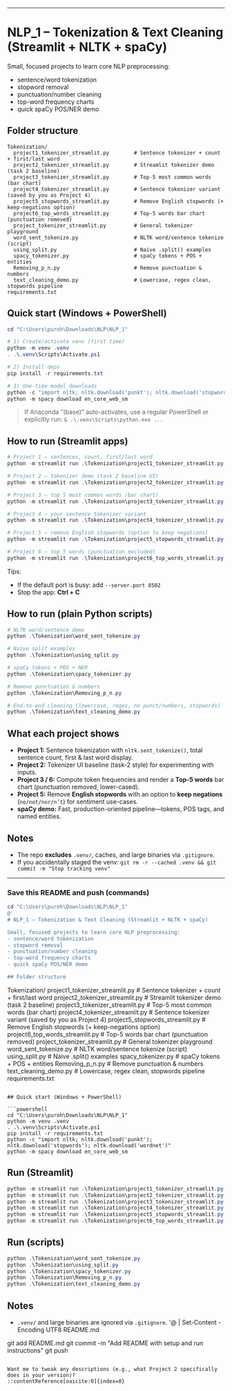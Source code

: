 
---

# NLP\_1 – Tokenization & Text Cleaning (Streamlit + NLTK + spaCy)

Small, focused projects to learn core NLP preprocessing:

* sentence/word tokenization
* stopword removal
* punctuation/number cleaning
* top-word frequency charts
* quick spaCy POS/NER demo

## Folder structure

```
Tokenization/
  project1_tokenizer_streamlit.py        # Sentence tokenizer + count + first/last word
  project2_tokenizer_streamlit.py        # Streamlit tokenizer demo (task 2 baseline)
  project3_tokenizer_streamlit.py        # Top-5 most common words (bar chart)
  project4_tokenizer_streamlit.py        # Sentence tokenizer variant (saved by you as Project 4)
  project5_stopwords_streamlit.py        # Remove English stopwords (+ keep-negations option)
  project6_top_words_streamlit.py        # Top-5 words bar chart (punctuation removed)
  project_tokenizer_streamlit.py         # General tokenizer playground
  word_sent_tokenize.py                  # NLTK word/sentence tokenize (script)
  using_split.py                         # Naive .split() examples
  spacy_tokenizer.py                     # spaCy tokens + POS + entities
  Removing_p_n.py                        # Remove punctuation & numbers
  text_cleaning_demo.py                  # Lowercase, regex clean, stopwords pipeline
requirements.txt
```

## Quick start (Windows + PowerShell)

```powershell
cd "C:\Users\puroh\Downloads\NLP\NLP_1"

# 1) Create/activate venv (first time)
python -m venv .venv
. .\.venv\Scripts\Activate.ps1

# 2) Install deps
pip install -r requirements.txt

# 3) One-time model downloads
python -c "import nltk; nltk.download('punkt'); nltk.download('stopwords'); nltk.download('wordnet')"
python -m spacy download en_core_web_sm
```

> If Anaconda “(base)” auto-activates, use a regular PowerShell or explicitly run:
> `& .\.venv\Scripts\python.exe ...`

## How to run (Streamlit apps)

```powershell
# Project 1 – sentences, count, first/last word
python -m streamlit run .\Tokenization\project1_tokenizer_streamlit.py

# Project 2 – tokenizer demo (task 2 baseline UI)
python -m streamlit run .\Tokenization\project2_tokenizer_streamlit.py

# Project 3 – top 5 most common words (bar chart)
python -m streamlit run .\Tokenization\project3_tokenizer_streamlit.py

# Project 4 – your sentence tokenizer variant
python -m streamlit run .\Tokenization\project4_tokenizer_streamlit.py

# Project 5 – remove English stopwords (option to keep negations)
python -m streamlit run .\Tokenization\project5_stopwords_streamlit.py

# Project 6 – top 5 words (punctuation excluded)
python -m streamlit run .\Tokenization\project6_top_words_streamlit.py
```

Tips:

* If the default port is busy: add `--server.port 8502`
* Stop the app: **Ctrl + C**

## How to run (plain Python scripts)

```powershell
# NLTK word/sentence demo
python .\Tokenization\word_sent_tokenize.py

# Naive split examples
python .\Tokenization\using_split.py

# spaCy tokens + POS + NER
python .\Tokenization\spacy_tokenizer.py

# Remove punctuation & numbers
python .\Tokenization\Removing_p_n.py

# End-to-end cleaning (lowercase, regex, no punct/numbers, stopwords)
python .\Tokenization\text_cleaning_demo.py
```

## What each project shows

* **Project 1:** Sentence tokenization with `nltk.sent_tokenize()`, total sentence count, first & last word display.
* **Project 2:** Tokenizer UI baseline (task-2 style) for experimenting with inputs.
* **Project 3 / 6:** Compute token frequencies and render a **Top-5 words** bar chart (punctuation removed, lower-cased).
* **Project 5:** Remove **English stopwords** with an option to **keep negations** (`no/not/nor/n’t`) for sentiment use-cases.
* **spaCy demo:** Fast, production-oriented pipeline—tokens, POS tags, and named entities.

## Notes

* The repo **excludes** `.venv/`, caches, and large binaries via `.gitignore`.
* If you accidentally staged the venv:
  `git rm -r --cached .venv && git commit -m "Stop tracking venv"`

---

### Save this README and push (commands)

```powershell
cd "C:\Users\puroh\Downloads\NLP\NLP_1"
@'
# NLP_1 – Tokenization & Text Cleaning (Streamlit + NLTK + spaCy)

Small, focused projects to learn core NLP preprocessing:
- sentence/word tokenization
- stopword removal
- punctuation/number cleaning
- top-word frequency charts
- quick spaCy POS/NER demo

## Folder structure
```

Tokenization/
project1\_tokenizer\_streamlit.py        # Sentence tokenizer + count + first/last word
project2\_tokenizer\_streamlit.py        # Streamlit tokenizer demo (task 2 baseline)
project3\_tokenizer\_streamlit.py        # Top-5 most common words (bar chart)
project4\_tokenizer\_streamlit.py        # Sentence tokenizer variant (saved by you as Project 4)
project5\_stopwords\_streamlit.py        # Remove English stopwords (+ keep-negations option)
project6\_top\_words\_streamlit.py        # Top-5 words bar chart (punctuation removed)
project\_tokenizer\_streamlit.py         # General tokenizer playground
word\_sent\_tokenize.py                  # NLTK word/sentence tokenize (script)
using\_split.py                         # Naive .split() examples
spacy\_tokenizer.py                     # spaCy tokens + POS + entities
Removing\_p\_n.py                        # Remove punctuation & numbers
text\_cleaning\_demo.py                  # Lowercase, regex clean, stopwords pipeline
requirements.txt

````

## Quick start (Windows + PowerShell)

```powershell
cd "C:\Users\puroh\Downloads\NLP\NLP_1"
python -m venv .venv
. .\.venv\Scripts\Activate.ps1
pip install -r requirements.txt
python -c "import nltk; nltk.download('punkt'); nltk.download('stopwords'); nltk.download('wordnet')"
python -m spacy download en_core_web_sm
````

## Run (Streamlit)

```powershell
python -m streamlit run .\Tokenization\project1_tokenizer_streamlit.py
python -m streamlit run .\Tokenization\project2_tokenizer_streamlit.py
python -m streamlit run .\Tokenization\project3_tokenizer_streamlit.py
python -m streamlit run .\Tokenization\project4_tokenizer_streamlit.py
python -m streamlit run .\Tokenization\project5_stopwords_streamlit.py
python -m streamlit run .\Tokenization\project6_top_words_streamlit.py
```

## Run (scripts)

```powershell
python .\Tokenization\word_sent_tokenize.py
python .\Tokenization\using_split.py
python .\Tokenization\spacy_tokenizer.py
python .\Tokenization\Removing_p_n.py
python .\Tokenization\text_cleaning_demo.py
```

## Notes

* `.venv/` and large binaries are ignored via `.gitignore`.
  '@ | Set-Content -Encoding UTF8 README.md

git add README.md
git commit -m "Add README with setup and run instructions"
git push

```

Want me to tweak any descriptions (e.g., what Project 2 specifically does in your version)?
::contentReference[oaicite:0]{index=0}
```
